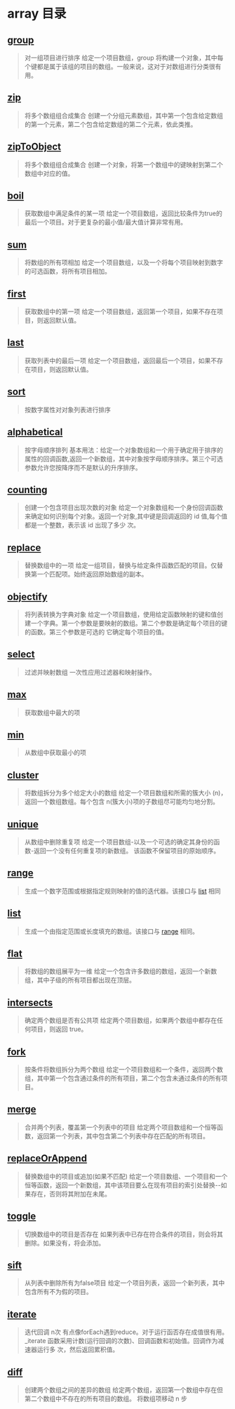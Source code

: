 # array 目录

## [group](/array/group)

> 对一组项目进行排序
> 给定一个项目数组，group 将构建一个对象，其中每个键都是属于该组的项目的数组。一般来说，这对于对数组进行分类很有用。

## [zip](/array/zip)

> 将多个数组组合成集合
> 创建一个分组元素数组，其中第一个包含给定数组的第一个元素，第二个包含给定数组的第二个元素，依此类推。

## [zipToObject](/array/toInt)

> 将多个数组组合成集合
> 创建一个对象，将第一个数组中的键映射到第二个数组中对应的值。

## [boil](/array/boil)

> 获取数组中满足条件的某一项
> 给定一个项目数组，返回比较条件为true的最后一个项目。对于更复杂的最小值/最大值计算非常有用。

## [sum](/array/sum)

> 将数组的所有项相加
> 给定一个项目数组，以及一个将每个项目映射到数字的可选函数，将所有项目相加。

## [first](/array/first)

> 获取数组中的第一项
> 给定一个项目数组，返回第一个项目，如果不存在项目，则返回默认值。

## [last](/array/last)

> 获取列表中的最后一项
> 给定一个项目数组，返回最后一个项目，如果不存在项目，则返回默认值。

## [sort](/array/sort)

> 按数字属性对对象列表进行排序

## [alphabetical](/array/alphabetical)

> 按字母顺序排列
> 基本用法：给定一个对象数组和一个用于确定用于排序的属性的回调函数,返回一个新数组，其中对象按字母顺序排序。第三个可选参数允许您按降序而不是默认的升序排序。

## [counting](/array/counting)

> 创建一个包含项目出现次数的对象
> 给定一个对象数组和一个身份回调函数来确定如何识别每个对象。返回一个对象,其中键是回调返回的 id 值,每个值都是一个整数，表示该
> id 出现了多少 次。

## [replace](/array/replace)

> 替换数组中的一项
> 给定一组项目，替换与给定条件函数匹配的项目。仅替换第一个匹配项。始终返回原始数组的副本。

## [objectify](/array/objectify)

> 将列表转换为字典对象
> 给定一个项目数组，使用给定函数映射的键和值创建一个字典。第一个参数是要映射的数组。第二个参数是确定每个项目的键的函数。第三个参数是可选的
> 它确定每个项目的值。

## [select](/array/select)

> 过滤并映射数组
> 一次性应用过滤器和映射操作。

## [max](/array/max)

> 获取数组中最大的项

## [min](/array/max)

> 从数组中获取最小的项

## [cluster](/array/cluster)

> 将数组拆分为多个给定大小的数组
> 给定一个项目数组和所需的簇大小 (n)，返回一个数组数组。每个包含 n(簇大小)项的子数组尽可能均匀地分割。

## [unique](/array/unique)

> 从数组中删除重复项
> 给定一个项目数组-以及一个可选的确定其身份的函数-返回一个没有任何重复项的新数组。
> 该函数不保留项目的原始顺序。

## [range](/array/range)

> 生成一个数字范围或根据指定规则映射的值的迭代器。该接口与 [list](/array/list) 相同

## [list](/array/list)

> 生成一个由指定范围或长度填充的数组。该接口与 [range](/array/range) 相同。

## [flat](/array/flat)

> 将数组的数组展平为一维
> 给定一个包含许多数组的数组，返回一个新数组，其中子级的所有项目都出现在顶层。

## [intersects](/array/max)

> 确定两个数组是否有公共项
> 给定两个项目数组，如果两个数组中都存在任何项目，则返回 true。

## [fork](/array/max)

> 按条件将数组拆分为两个数组
> 给定一个项目数组和一个条件，返回两个数组，其中第一个包含通过条件的所有项目，第二个包含未通过条件的所有项目。

## [merge](/array/merge)

> 合并两个列表，覆盖第一个列表中的项目
> 给定两个项目数组和一个恒等函数，返回第一个列表，其中包含第二个列表中存在匹配的所有项目。

## [replaceOrAppend](/array/replaceOrAppend)

> 替换数组中的项目或追加(如果不匹配)
> 给定一个项目数组、一个项目和一个恒等函数，返回一个新数组，其中该项目要么在现有项目的索引处替换--如果存在，否则将其附加在未尾。

## [toggle](/array/toggle)

> 切换数组中的项目是否存在
> 如果列表中已存在符合条件的项目，则会将其删除。如果没有，将会添加。

## [sift](/array/sift)

> 从列表中删除所有为false项目
> 给定一个项目列表，返回一个新列表，其中包含所有不为假的项目。

## [iterate](/array/iterate)

> 迭代回调 n次
> 有点像forEach遇到reduce。对于运行函否存在成值很有用。_iterate 函数采用计数(运行回调的次数)、回调函数和初始值。回调作为减速器运行多
> 次，然后返回累积值。

## [diff](/array/max)

> 创建两个数组之间的差异的数组
> 给定两个数组，返回第一个数组中存在但第二个数组中不存在的所有项目的数组。
> 将数组项移动 n 步


